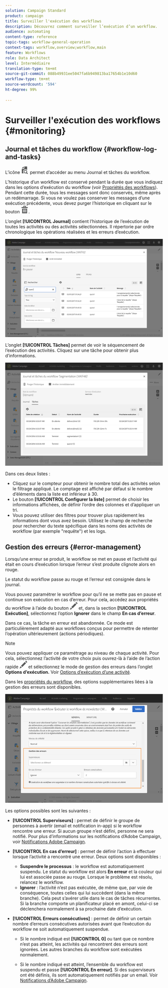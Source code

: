```yaml
---
solution: Campaign Standard
product: campaign
title: Surveiller l'exécution des workflows
description: Découvrez comment surveiller l’exécution d’un workflow.
audience: automating
content-type: reference
topic-tags: workflow-general-operation
context-tags: workflow,overview;workflow,main
feature: Workflows
role: Data Architect
level: Intermédiaire
translation-type: tm+mt
source-git-commit: 088b49931ee5047fa6b949813ba17654b1e10d60
workflow-type: tm+mt
source-wordcount: '594'
ht-degree: 99%

---
```



# Surveiller l&#39;exécution des workflows {#monitoring}

## Journal et tâches du workflow {#workflow-log-and-tasks}

L’icône ![](assets/printpreview_darkgrey-24px.png) permet d’accéder au menu Journal et tâches du workflow.

L’historique d’un workflow est conservé pendant la durée que vous indiquez dans les options d’exécution du workflow (voir [Propriétés des workflows](../../automating/using/managing-execution-options.md)). Pendant cette durée, tous les messages sont donc conservés, même après un redémarrage. Si vous ne voulez pas conserver les messages d’une exécution précédente, vous devez purger l’historique en cliquant sur le bouton ![](assets/delete_darkgrey-24px.png).

L’onglet **[!UICONTROL Journal]** contient l’historique de l’exécution de toutes les activités ou des activités sélectionnées. Il répertorie par ordre chronologique les opérations réalisées et les erreurs d’exécution.

![](assets/wkf_execution_4.png)

L’onglet **[!UICONTROL Tâches]** permet de voir le séquencement de l’exécution des activités. Cliquez sur une tâche pour obtenir plus d’informations.

![](assets/wkf_execution_5.png)

Dans ces deux listes :

* Cliquez sur le compteur pour obtenir le nombre total des activités selon le filtrage appliqué. Le comptage est affiché par défaut si le nombre d’éléments dans la liste est inférieur à 30.
* Le bouton **[!UICONTROL Configurer la liste]** permet de choisir les informations affichées, de définir l’ordre des colonnes et d’appliquer un tri.
* Vous pouvez utiliser des filtres pour trouver plus rapidement les informations dont vous avez besoin. Utilisez le champ de recherche pour rechercher du texte spécifique dans les noms des activités de workflow (par exemple &quot;requête&quot;) et les logs.

## Gestion des erreurs        {#error-management}

Lorsqu’une erreur se produit, le workflow se met en pause et l’activité qui était en cours d’exécution lorsque l’erreur s’est produite clignote alors en rouge.

Le statut du workflow passe au rouge et l’erreur est consignée dans le journal.

Vous pouvez paramétrer le workflow pour qu’il ne se mette pas en pause et continue son exécution en cas d’erreur. Pour cela, accédez aux propriétés du workflow à l’aide du bouton ![](assets/edit_darkgrey-24px.png) et, dans la section **[!UICONTROL Exécution]**, sélectionnez l’option **Ignorer** dans le champ **En cas d’erreur**.

Dans ce cas, la tâche en erreur est abandonnée. Ce mode est particulièrement adapté aux workflows conçus pour permettre de retenter l’opération ultérieurement (actions périodiques).

>[!NOTE]
>
>Vous pouvez appliquer ce paramétrage au niveau de chaque activité. Pour cela, sélectionnez l’activité de votre choix puis ouvrez-là à l’aide de l’action rapide ![](assets/edit_darkgrey-24px.png) et sélectionnez le mode de gestion des erreurs dans l’onglet **Options d’exécution.** Voir [Options d’exécution d’une activité](../../automating/using/activity-properties.md).

Dans les [propriétés du workflow](../../automating/using/managing-execution-options.md), des options supplémentaires liées à la gestion des erreurs sont disponibles.

![](assets/wkf_execution_error.png)

Les options possibles sont les suivantes :

* **[!UICONTROL Superviseurs]** : permet de définir le groupe de personnes à avertir (email et notification in-app) si le workflow rencontre une erreur. Si aucun groupe n’est défini, personne ne sera notifié. Pour plus d’informations sur les notifications d’Adobe Campaign, voir [Notifications Adobe Campaign](../../administration/using/sending-internal-notifications.md).

* **[!UICONTROL En cas d’erreur]** : permet de définir l’action à effectuer lorsque l’activité a rencontré une erreur. Deux options sont disponibles :

   * **Suspendre le processus** : le workflow est automatiquement suspendu. Le statut du workflow est alors **En erreur** et la couleur qui lui est associée passe au rouge. Lorsque le problème est résolu, relancez le workflow.
   * **Ignorer** : l’activité n’est pas exécutée, de même que, par voie de conséquence, toutes celles qui lui succèdent (dans la même branche). Cela peut s’avérer utile dans le cas de tâches récurrentes. Si la branche comporte un planificateur placé en amont, celui-ci se déclenchera normalement à sa prochaine date d’exécution.

* **[!UICONTROL Erreurs consécutives]** : permet de définir un certain nombre d’erreurs consécutives autorisées avant que l’exécution du workflow ne soit automatiquement suspendue.

   * Si le nombre indiqué est **[!UICONTROL 0]** ou tant que ce nombre n’est pas atteint, les activités qui rencontrent des erreurs sont ignorées. Les autres branches du workflow sont exécutées normalement.

   * Si le nombre indiqué est atteint, l’ensemble du workflow est suspendu et passe **[!UICONTROL En erreur]**. Si des superviseurs ont été définis, ils sont automatiquement notifiés par un email. Voir [Notifications d’Adobe Campaign](../../administration/using/sending-internal-notifications.md).
